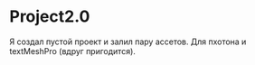 # Project2.0
Я создал пустой проект и залил пару ассетов. Для пхотона и textMeshPro (вдруг пригодится).
